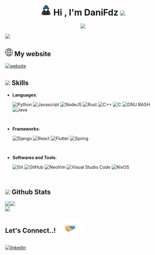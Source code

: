 <h1 align="center"><b><picture><img src = "./assets/skills.gif" width = 35px></picture> Hi , I'm DaniFdz </b><img src="https://media.giphy.com/media/hvRJCLFzcasrR4ia7z/giphy.gif" width="35"></h1>

<p align="center">
  <a href="https://github.com/DenverCoder1/readme-typing-svg"><img src="https://readme-typing-svg.herokuapp.com?font=Time+New+Roman&color=cyan&size=25&center=true&vCenter=true&width=600&height=100&pause=1000&lines=Computer+Science+Student..&hearts;++;CTF+Newbie,;Active+Learner/Researcher,;Love+to+learn+new+stuffs..<3"></a>
</p>


<img src="https://user-images.githubusercontent.com/73097560/115834477-dbab4500-a447-11eb-908a-139a6edaec5c.gif">
<br>

##  <picture><img src = "assets/network.png" width = 25></picture> **My website**
<a href="https://danifdz.me/">
    <img src="https://img.shields.io/badge/My%20Website-0d1117?style=for-the-badge&logoColor=white" alt=website style="margin-bottom: 5px;"/>
</a>

## <picture><img src = "https://media2.giphy.com/media/QssGEmpkyEOhBCb7e1/giphy.gif?cid=ecf05e47a0n3gi1bfqntqmob8g9aid1oyj2wr3ds3mg700bl&rid=giphy.gif" width = 25></picture> **Skills**

- **Languages**:

    ![Python](https://img.shields.io/badge/Python%20-%2314354C.svg?style=for-the-badge&logo=python&logoColor=white)
    ![Javascript](https://img.shields.io/badge/JavaScript-F7DF1E?style=for-the-badge&logo=javascript&logoColor=black)
    ![NodeJS](https://img.shields.io/badge/Node.js-43853D?style=for-the-badge&logo=node.js&logoColor=white)
    ![Rust](https://img.shields.io/badge/Rust-000000?style=for-the-badge&logo=rust&logoColor=white)
    ![C++](https://img.shields.io/badge/C%2B%2B-FF599C?style=for-the-badge&logo=c%2B%2B&logoColor=white)
    ![C](https://img.shields.io/badge/C-00599C?style=for-the-badge&logo=c&logoColor=whit)
    ![GNU BASH](https://img.shields.io/badge/GNU%20Bash-000000?style=for-the-badge&logo=GNU%20Bash&logoColor=white)
    ![Java](https://img.shields.io/badge/Java-ED8B00?style=for-the-badge&logo=openjdk&logoColor=white)

<br>   
    
- **Frameworks**:

    ![Django](https://img.shields.io/badge/Django%20-092e20.svg?style=for-the-badge&logo=django&logoColor=white)
    ![React](https://img.shields.io/badge/React%20-11bdef.svg?style=for-the-badge&logo=react&logoColor=black)
    ![Flutter](https://img.shields.io/badge/Flutter%20-0f013c.svg?style=for-the-badge&logo=flutter&logoColor=white)
    ![Spring](https://img.shields.io/badge/Spring-6DB33F?style=for-the-badge&logo=spring&logoColor=white)


<br>

- **Softwares and Tools**:

    ![Git](https://img.shields.io/badge/git-%23F05033.svg?style=for-the-badge&logo=git&logoColor=white)
    ![GitHub](https://img.shields.io/badge/github-%23121011.svg?style=for-the-badge&logo=github&logoColor=white)
    ![NeoVim](https://img.shields.io/badge/NeoVim-%2357A143.svg?&style=for-the-badge&logo=neovim&logoColor=white)
    ![Visual Studio Code](https://img.shields.io/badge/Visual%20Studio%20Code-0078d7.svg?style=for-the-badge&logo=visual-studio-code&logoColor=white)
    ![NixOS](https://img.shields.io/badge/NixOS-5277C3?style=for-the-badge&logo=nixos&logoColor=white) 

<br>

## <img src="https://media.giphy.com/media/iY8CRBdQXODJSCERIr/giphy.gif" width="35"><b> Github Stats </b>

<div>
<a href="https://github-readme-stats.vercel.app/api?username=DaniFdz&theme=tokyonight">
        <img  align="left" src="https://github-readme-stats.vercel.app/api?username=DaniFdz&count_private=true&show_icons=true&theme=tokyonight" />
</a>
<a href="https://github-readme-stats.vercel.app/api/top-langs/?username=DaniFdz&hide=php&theme=tokyonight">
        <img align="left" src="https://github-readme-stats.vercel.app/api/top-langs/?username=DaniFdz&hide=php&theme=tokyonight" />
</a>
</div>

<br>
<img src="https://user-images.githubusercontent.com/73097560/115834477-dbab4500-a447-11eb-908a-139a6edaec5c.gif">
<br>

## <b> Let's Connect..! </b><img src="./assets/handshake.gif" width ="80">
<br>

<a href="https://www.linkedin.com/in/daniel-fernandez-ocana/" target="_blank">
<img src="https://img.shields.io/badge/LinkedIn: DaniFdz-0077B5?style=for-the-badge&logo=linkedin&logoColor=whitee" alt=linkedin style="margin-bottom: 5px;"/>
</a>
